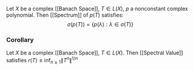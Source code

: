 Let $X$ be a complex [[Banach Space]], $T\in L(X)$, $p$ a nonconstant complex polynomial. 
Then [[Spectrum]] of $p(T)$ satisfies:
$$
\sigma(p(T))=\{ p(\lambda):\lambda \in \sigma(T) \}
$$
### Corollary
Let $X$ be a complex [[Banach Space]], $T\in L(X)$.
Then [[Spectral Value]] satisfies $r(T)\leq \inf_{n\geq 1}\lVert T^{n} \rVert^{1/n}$
